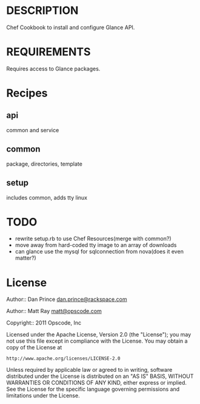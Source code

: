 DESCRIPTION
===========
Chef Cookbook to install and configure Glance API.

REQUIREMENTS
============
Requires access to Glance packages.

Recipes
=======
api
---
common and service

common
------
package, directories, template

setup
-----
includes common, adds tty linux

TODO
====
- rewrite setup.rb to use Chef Resources(merge with common?)
- move away from hard-coded tty image to an array of downloads
- can glance use the mysql for sqlconnection from nova(does it even matter?)

License
=======
Author:: Dan Prince <dan.prince@rackspace.com>

Author:: Matt Ray <matt@opscode.com>

Copyright:: 2011 Opscode, Inc

Licensed under the Apache License, Version 2.0 (the "License");
you may not use this file except in compliance with the License.
You may obtain a copy of the License at

    http://www.apache.org/licenses/LICENSE-2.0

Unless required by applicable law or agreed to in writing, software
distributed under the License is distributed on an "AS IS" BASIS,
WITHOUT WARRANTIES OR CONDITIONS OF ANY KIND, either express or implied.
See the License for the specific language governing permissions and
limitations under the License.
